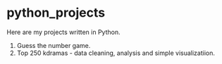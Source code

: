 # python_projects
Here are my projects written in Python.

1. Guess the number game.
2. Top 250 kdramas - data cleaning, analysis and simple visualizatiion.
